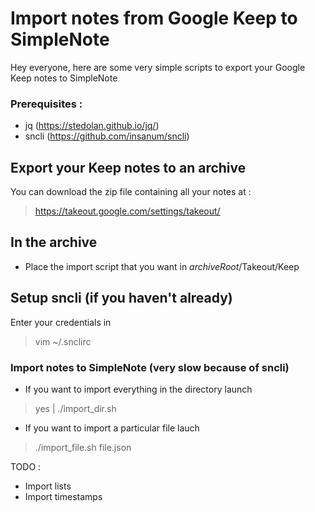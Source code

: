 # Import notes from Google Keep to SimpleNote
Hey everyone, here are some very simple scripts to export your Google Keep notes to SimpleNote  
### Prerequisites : 
* jq (https://stedolan.github.io/jq/)
* sncli (https://github.com/insanum/sncli)
## Export your Keep notes to an archive
You can download the zip file containing all your notes at : 
> https://takeout.google.com/settings/takeout/
## In the archive
* Place the import script that you want in *archiveRoot*/Takeout/Keep

## Setup sncli (if you haven't already)
Enter your credentials in
> vim ~/.snclirc

### Import notes to SimpleNote (very slow because of sncli)
* If you want to import everything in the directory launch
> yes | ./import_dir.sh
 * If you want to import a particular file lauch
> ./import_file.sh file.json

TODO :
* Import lists
* Import timestamps
